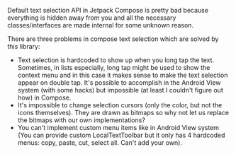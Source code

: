 Default text selection API in Jetpack Compose is pretty bad because everything is hidden away from you and all the necessary classes/interfaces are made internal for some unknown reason.

There are three problems in compose text selection which are solved by this library:

- Text selection is hardcoded to show up when you long tap the text. Sometimes, in lists especially, long tap might be used to show the context menu and in this case it makes sense to make the text selection appear on double tap. It's possible to accomplish in the Android View system (with some hacks) but impossible (at least I couldn't figure out how) in Compose.
- It's impossible to change selection cursors (only the color, but not the icons themselves). They are drawn as bitmaps so why not let us replace the bitmaps with our own implementations?
- You can't implement custom menu items like in Android View system (You can provide custom LocalTextToolbar but it only has 4 hardcoded menus: copy, paste, cut, select all. Can't add your own).
